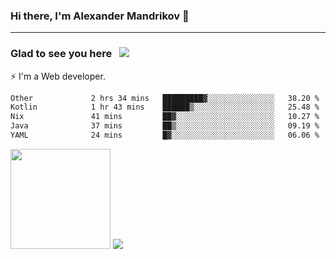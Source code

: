 ### Hi there, I'm Alexander Mandrikov 👋

- - -

### Glad to see you here &nbsp; ![](https://komarev.com/ghpvc/?username=nunsez&color=blue&label=visitors)

⚡ I'm a Web developer.

<!--✨ My GitHub <a href="https://nunsez.github.io/" target="_blank">resume link</a>-->

<!--
**nunsez/nunsez** is a ✨ _special_ ✨ repository because its `README.md` (this file) appears on your GitHub profile.

Here are some ideas to get you started:

- 🔭 I’m currently working on ...
- 🌱 I’m currently learning ...
- 👯 I’m looking to collaborate on ...
- 🤔 I’m looking for help with ...
- 💬 Ask me about ...
- 📫 How to reach me: ...
- 😄 Pronouns: ...
- ⚡ Fun fact: ...
-->


<!--START_SECTION:waka-->

```txt
Other             2 hrs 34 mins   █████████▓░░░░░░░░░░░░░░░   38.20 %
Kotlin            1 hr 43 mins    ██████▒░░░░░░░░░░░░░░░░░░   25.48 %
Nix               41 mins         ██▓░░░░░░░░░░░░░░░░░░░░░░   10.27 %
Java              37 mins         ██▒░░░░░░░░░░░░░░░░░░░░░░   09.19 %
YAML              24 mins         █▓░░░░░░░░░░░░░░░░░░░░░░░   06.06 %
```

<!--END_SECTION:waka-->

<span>
<img height="160em" src="https://github-readme-stats-nunsez.vercel.app/api?username=nunsez&show_icons=true&count_private=true&hide_border=true&hide=issues" />
<img src="https://github-readme-stats-nunsez.vercel.app/api/top-langs/?username=nunsez&layout=compact&hide_border=true" />
</span>

<!--
[![willianrod's wakatime stats](https://github-readme-stats.vercel.app/api/wakatime?username=nunsez&hide_border=true)](https://github.com/anuraghazra/github-readme-stats)
-->

